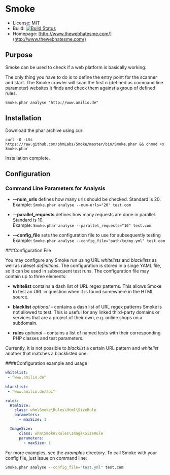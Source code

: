 # Smoke

- License: MIT
- Build: [![Build Status](https://secure.travis-ci.org/phmLabs/Smoke.png)](http://travis-ci.org/phmLabs/Smoke)
- Homepage: [http://www.thewebhatesme.com/](http://www.thewebhatesme.com/)


## Purpose

Smoke can be used to check if a web platform is basically working.

The only thing you have to do is to define the entry point for the scanner and start. The Smoke crawler will scan the first n (defined as command line parameter) websites it finds and check them against a group of defined rules.

```
Smoke.phar analyse "http://www.amilio.de"
```

## Installation

Download the phar archive using curl
```
curl -O -LSs https://raw.github.com/phmLabs/Smoke/master/bin/Smoke.phar && chmod +x Smoke.phar
```

Installation complete.

## Configuration

### Command Line Parameters for Analysis

- **--num_urls** defines how many urls should be checked. Standard is 20.  
  Example: `Smoke.phar analyse --num-urls="20" test.com` 

- **--parallel_requests** defines how many requests are done in parallel. Standard is 10.  
  Example: `Smoke.phar analyse --parallel_requests="10" test.com` 

- **--config_file** sets the configuration file to use for subsequently testing  
  Example: `Smoke.phar analyse --config_file="path/to/my.yml" test.com` 


###Configuration File

You may configure any Smoke run using URL *whitelists* and *blacklists* as well as ruleset *definitions*. The configuration is stored in a singe YAML file, so it can be used in subsequent test runs. The configuration file may contain up to three elements:

- **whitelist** contains a dash list of URL regex patterns. This allows Smoke to test an URL in question when it is found somewhere in the HTML source.

- **blacklist** *optional* – contains a dash list of URL regex patterns Smoke is not allowed to test. This is useful for any linked third-party domains or services that are a project of their own, e.g. online shops on a subdomain. 

- **rules** *optional* – contains a list of named tests with their corresponding PHP classes and test parameters.

Currently, it is not possible to *blacklist* a certain URL pattern and *whitelist* another that matches a blacklisted one.

####Configuration example and usage
 
```yaml
whitelist:
 - ^www.amilio.de^
 
blacklist: 
 - ^www.amilio.de/api^

rules:
  HtmlSize:
    class: whm\Smoke\Rules\Html\SizeRule
    parameters:
      - maxSize: 1

  ImageSize:
      class: whm\Smoke\Rules\Image\SizeRule
      parameters:
        - maxSize: 1
```

For more examples, see the *examples* directory. 
To call Smoke with your config file, just issue on command line:

```bash
Smoke.phar analyse --config_file="test.yml" test.com
```




